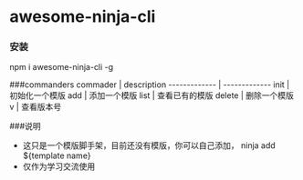 # awesome-ninja-cli

### 安装
npm i awesome-ninja-cli -g

###commanders
commader  | description
------------- | -------------
init   | 初始化一个模版
add  | 添加一个模版
list  | 查看已有的模版
delete  | 删除一个模版
v | 查看版本号


###说明
* 这只是一个模版脚手架，目前还没有模版，你可以自己添加， ninja add ${template name} 
* 仅作为学习交流使用


